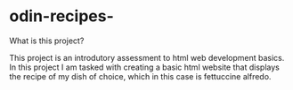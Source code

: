 # odin-recipes-

<p>What is this project?</p>
<p>This project is an introdutory assessment to html web development basics. In this project I am tasked with creating a basic html website that displays the recipe of my dish of choice, which in this case is fettuccine alfredo.</p>


